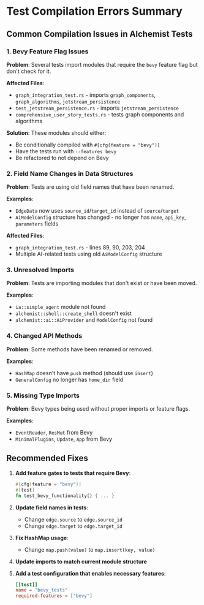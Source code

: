# Test Compilation Errors Summary

## Common Compilation Issues in Alchemist Tests

### 1. Bevy Feature Flag Issues

**Problem**: Several tests import modules that require the `bevy` feature flag but don't check for it.

**Affected Files**:
- `graph_integration_test.rs` - imports `graph_components`, `graph_algorithms`, `jetstream_persistence`
- `test_jetstream_persistence.rs` - imports `jetstream_persistence`
- `comprehensive_user_story_tests.rs` - tests graph components and algorithms

**Solution**: These modules should either:
- Be conditionally compiled with `#[cfg(feature = "bevy")]`
- Have the tests run with `--features bevy`
- Be refactored to not depend on Bevy

### 2. Field Name Changes in Data Structures

**Problem**: Tests are using old field names that have been renamed.

**Examples**:
- `EdgeData` now uses `source_id`/`target_id` instead of `source`/`target`
- `AiModelConfig` structure has changed - no longer has `name`, `api_key`, `parameters` fields

**Affected Files**:
- `graph_integration_test.rs` - lines 89, 90, 203, 204
- Multiple AI-related tests using old `AiModelConfig` structure

### 3. Unresolved Imports

**Problem**: Tests are importing modules that don't exist or have been moved.

**Examples**:
- `ia::simple_agent` module not found
- `alchemist::shell::create_shell` doesn't exist
- `alchemist::ai::AiProvider` and `ModelConfig` not found

### 4. Changed API Methods

**Problem**: Some methods have been renamed or removed.

**Examples**:
- `HashMap` doesn't have `push` method (should use `insert`)
- `GeneralConfig` no longer has `home_dir` field

### 5. Missing Type Imports

**Problem**: Bevy types being used without proper imports or feature flags.

**Examples**:
- `EventReader`, `ResMut` from Bevy
- `MinimalPlugins`, `Update`, `App` from Bevy

## Recommended Fixes

1. **Add feature gates to tests that require Bevy**:
   ```rust
   #[cfg(feature = "bevy")]
   #[test]
   fn test_bevy_functionality() { ... }
   ```

2. **Update field names in tests**:
   - Change `edge.source` to `edge.source_id`
   - Change `edge.target` to `edge.target_id`

3. **Fix HashMap usage**:
   - Change `map.push(value)` to `map.insert(key, value)`

4. **Update imports to match current module structure**

5. **Add a test configuration that enables necessary features**:
   ```toml
   [[test]]
   name = "bevy_tests"
   required-features = ["bevy"]
   ```